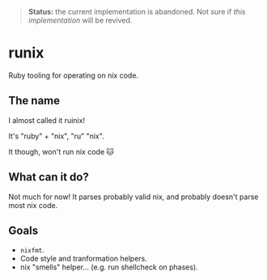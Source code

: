 > **Status:** the current implementation is abandoned. Not sure if *this
> implementation* will be revived.

runix
=====

Ruby tooling for operating on nix code.

## The name

I almost called it ruinix!

It's "ruby" + "nix", "ru" "nix".

It though, won't run nix code 🐱


## What can it do?

Not much for now! It parses probably valid nix, and probably doesn't parse most nix code.

## Goals

 * `nixfmt`.
 * Code style and tranformation helpers.
 * nix "smells" helper... (e.g. run shellcheck on phases).
